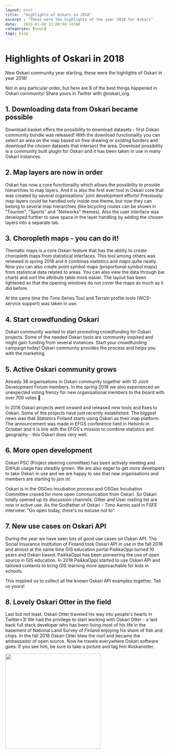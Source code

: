 ```yaml
---
layout: post
title:  "Highlights of Oskari in 2018"
excerpt : "These were the highlights of the year 2018 for Oskari"
date:   2019-01-08 13:00:00 +0300
categories: [news]
tags: blog
---
```


# Highlights of Oskari in 2018

New Oskari community year starting, these were the highlights of Oskari in year 2018!

Not in any particular order, but here are 8 of the best things happened in Oskari community! Share yours in Twitter with @oskari_org.

## 1. Downloading data from Oskari became possible

Download basket offers the possibility to download datasets - first Oskari community bundle was released! With the download functionality you can select an area on the map based on free drawing or existing borders and download the chosen datasets that intersect the area. Download possibility is a community built plugin for Oskari and it has been taken in use in many Oskari instances.

## 2. Map layers are now in order

Oskari has now a core functionality which allows the possibility to provide hierarchies to map layers. And it is also the first ever tool in Oskari core that was created by several organisations' joint development efforts! Previously map layers could be handled only inside one theme, but now they can belong to several map hierarchies (like bicycling routes can be shown in "Tourism", "Sports" and "Networks" themes). Also the user interface was developed further to save space in the layer handling by adding the chosen layers into a separate tab.

## 3. Choropleth maps - you can do it!

Thematic maps is a core Oskari feature that has the ability to create choropleth maps from statistical interfaces. This tool among others was renewed in spring 2018 and it combines statistics and maps quite neatly. Now you can also create point symbol maps (proportional symbol maps) from statistical data related to areas. You can also view the data through bar charts and sort the attribute table more easier. The layout has been lightened so that the opening windows do not cover the maps as much as it did before.

At the same time the Time Series Tool and Terrain profile tools (WCS-service support) was taken in use.

## 4. Start crowdfunding Oskari
Oskari community wanted to start promoting crowdfunding for Oskari projects. Some of the needed Oskari tools are community inspired and might gain funding from several instances. Start your crowdfunding campaign today! Oskari community provides the process and helps you with the marketing.

## 5. Active Oskari community grows

Already 38 organisations in Oskari community together with 10 Joint Development Forum members. In the spring 2018 we also experienced an unexpected voting frenzy for new organisational members to the board with over 700 votes 🙂

In 2018 Oskari projects went onward and released new tools and fixes to Oskari. Some of the projects have just recently established. The biggest news was that Statistics Finland starts using Oskari as their map platform. The announcement was made in EFGS conference held in Helsinki in October and it is line with the EFGS's mission to combine statistics and geography - this Oskari does very well.

## 6. More open development

Oskari PSC (Project steering committee) has been actively meeting and GitHub usage has steadily grown. We are also eager to get more developers to take Oskari in use and we are happy to see that new organisations and members are starting to join in!

Oskari is in the OSGeo Incubation process and OSGeo Incubation Committee craved for more open communication from Oskari. So Oskari totally opened up its discussion channels: Gitter and User mailing list are now in active use. As the Godfather of Oskari - Timo Aarnio said in FSFE interview: "Go open today, there's no excuse not to".

## 7. New use cases on Oskari API

During the year we have seen lots of good use cases on Oskari API. The Social Insurance Institution of Finland took Oskari API in use in the fall 2018 and almost at the same time GIS education portal PaikkaOppi turned 10 years and Oskari based. PaikkaOppi has been pioneering the use of open source in GIS education. In 2018 PaikkaOppi started to use Oskari API and tailored contents to bring GIS learning more approachable for kids in schools.

This inspired us to collect all the known Oskari API examples together. Tell us yours!

## 8. Lovely Oskari Otter in the field 

Last but not least. Oskari Otter traveled his way into people's hearts in Twitter<3! We had the privilege to start working with Oskari Otter - a laid back full stack developer who has been living most of his life in the basement of National Land Survey of Finland enjoying his share of fish and chips. In the fall 2018 Oskari Otter blew the roof and became the ambassador of open source. Now he travels everywhere Oskari software goes. If you see him, be sure to take a picture and tag him #oskariotter.

<img src="/img/oskari_otter_tre.jpeg" width="300" class="img-responsive"/>


